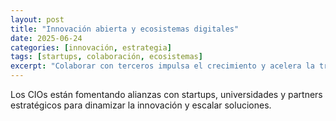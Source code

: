 ```yaml
---
layout: post
title: "Innovación abierta y ecosistemas digitales"
date: 2025-06-24
categories: [innovación, estrategia]
tags: [startups, colaboración, ecosistemas]
excerpt: "Colaborar con terceros impulsa el crecimiento y acelera la transformación de las organizaciones."
---
```


Los CIOs están fomentando alianzas con startups, universidades y partners estratégicos para dinamizar la innovación y escalar soluciones.

<!-- Desarrollo del artículo -->
